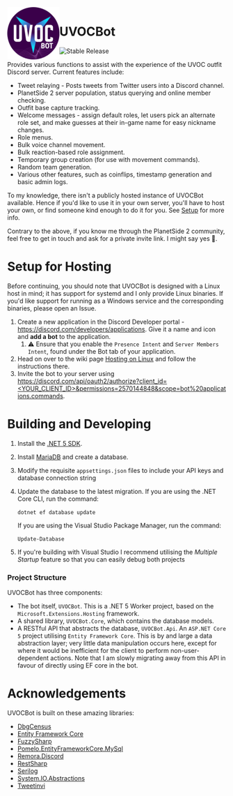 <img title="UVOCBot Icon" alt="UVOCBot Icon" src="https://github.com/carlst99/UVOCBot/blob/main/assets/Icon.png?raw=true" height="120" align="left" />

# UVOCBot

![Stable Release](https://github.com/carlst99/UVOCBot/workflows/Stable%20Release/badge.svg)

Provides various functions to assist with the experience of the UVOC outfit Discord server. Current features include:

- Tweet relaying - Posts tweets from Twitter users into a Discord channel.
- PlanetSide 2 server population, status querying and online member checking.
- Outfit base capture tracking.
- Welcome messages - assign default roles, let users pick an alternate role set, and make guesses at their in-game name for easy nickname changes.
- Role menus.
- Bulk voice channel movement.
- Bulk reaction-based role assignment.
- Temporary group creation (for use with movement commands).
- Random team generation.
- Various other features, such as coinflips, timestamp generation and basic admin logs.

To my knowledge, there isn't a publicly hosted instance of UVOCBot available. Hence if you'd like to use it in your own server, you'll have to host your own, or find someone kind enough to do it for you. See [Setup](#Setup) for more info.

Contrary to the above, if you know me through the PlanetSide 2 community, feel free to get in touch and ask for a private invite link. I might say yes :slightly_smiling_face:.

# Setup for Hosting

Before continuing, you should note that UVOCBot is designed with a Linux host in mind; it has support for systemd and I only provide Linux binaries. If you'd like support for running as a Windows service and the corresponding binaries, please open an Issue.

1. Create a new application in the Discord Developer portal - https://discord.com/developers/applications. Give it a name and icon and **add a bot** to the application.
    1. :warning: Ensure that you enable the `Presence Intent` and `Server Members Intent`, found under the Bot tab of your application.
2. Head on over to the wiki page [Hosting on Linux](https://github.com/carlst99/UVOCBot/wiki/Hosting-on-Linux) and follow the instructions there.
3. Invite the bot to your server using [https://discord.com/api/oauth2/authorize?client_id=<YOUR_CLIENT_ID>&permissions=2570144848&scope=bot%20applications.commands](https://discord.com/api/oauth2/authorize?client_id=<YOUR_CLIENT_ID>&permissions=2570144848&scope=bot%20applications.commands).

# Building and Developing

1. Install the [.NET 5 SDK](https://dotnet.microsoft.com/download/dotnet/5.0).
2. Install [MariaDB](https://mariadb.org/) and create a database.
3. Modify the requisite `appsettings.json` files to include your API keys and database connection string
4. Update the database to the latest migration. If you are using the .NET Core CLI, run the command:
    ```
    dotnet ef database update
    ```

    If you are using the Visual Studio Package Manager, run the command:
    ```
    Update-Database
    ```

6. If you're building with Visual Studio I recommend utilising the *Multiple Startup* feature so that you can easily debug both projects

### Project Structure

UVOCBot has three components:
- The bot itself, `UVOCBot`. This is a .NET 5 Worker project, based on the `Microsoft.Extensions.Hosting` framework.
- A shared library, `UVOCBot.Core`, which contains the database models.
- A RESTful API that abstracts the database, `UVOCBot.Api`. An `ASP.NET Core 5` project utilising `Entity Framework Core`. This is by and large a data abstraction layer; very little data manipulation occurs here, except for where it would be inefficient for the client to perform non-user-dependent actions. Note that I am slowly migrating away from this API in favour of directly using EF core in the bot.

# Acknowledgements

UVOCBot is built on these amazing libraries:

- [DbgCensus](https://github.com/carlst99/DbgCensus)
- [Entity Framework Core](https://docs.microsoft.com/en-us/ef/core/)
- [FuzzySharp](https://github.com/JakeBayer/FuzzySharp)
- [Pomelo.EntityFrameworkCore.MySql](https://github.com/PomeloFoundation/Pomelo.EntityFrameworkCore.MySql)
- [Remora.Discord](https://github.com/Nihlus/Remora.Discord)
- [RestSharp](https://restsharp.dev)
- [Serilog](https://github.com/serilog/serilog)
- [System.IO.Abstractions](https://github.com/System-IO-Abstractions/System.IO.Abstractions)
- [Tweetinvi](https://github.com/linvi/tweetinvi)
